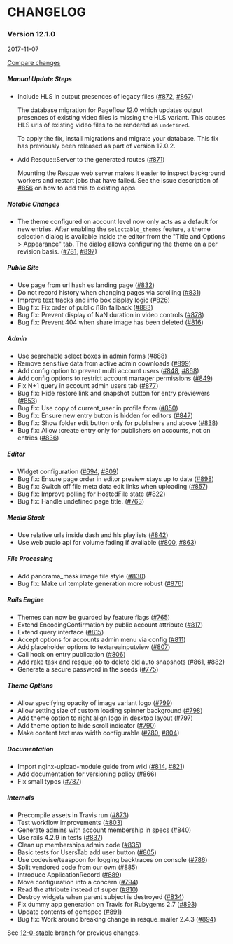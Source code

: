 # CHANGELOG

### Version 12.1.0

2017-11-07

[Compare changes](https://github.com/codevise/pageflow/compare/12-0-stable...v12.1.0)

##### Manual Update Steps

- Include HLS in output presences of legacy files
  ([#872](https://github.com/codevise/pageflow/pull/872),
   [#867](https://github.com/codevise/pageflow/pull/867))

  The database migration for Pageflow 12.0 which updates output
  presences of existing video files is missing the HLS variant. This
  causes HLS urls of existing video files to be rendered as
  `undefined`.

  To apply the fix, install migrations and migrate your database. This
  fix has previously been released as part of version 12.0.2.

- Add Resque::Server to the generated routes
  ([#871](https://github.com/codevise/pageflow/pull/871))

  Mounting the Resque web server makes it easier to inspect background
  workers and restart jobs that have failed. See the issue description
  of [#856](https://github.com/codevise/pageflow/issues/856) on how to
  add this to existing apps.

##### Notable Changes

- The theme configured on account level now only acts as a default for
  new entries. After enabling the `selectable_themes` feature, a theme
  selection dialog is available inside the editor from the "Title and
  Options > Appearance" tab. The dialog allows configuring the theme
  on a per revision basis.
  ([#781](https://github.com/codevise/pageflow/pull/781),
   [#897](https://github.com/codevise/pageflow/pull/897))

##### Public Site

- Use page from url hash es landing page
  ([#832](https://github.com/codevise/pageflow/pull/832))
- Do not record history when changing pages via scrolling
  ([#831](https://github.com/codevise/pageflow/pull/831))
- Improve text tracks and info box display logic
  ([#826](https://github.com/codevise/pageflow/pull/826))
- Bug fix: Fix order of public i18n fallback
  ([#883](https://github.com/codevise/pageflow/pull/883))
- Bug fix: Prevent display of NaN duration in video controls
  ([#878](https://github.com/codevise/pageflow/pull/878))
- Bug fix: Prevent 404 when share image has been deleted
  ([#816](https://github.com/codevise/pageflow/pull/816))

##### Admin

- Use searchable select boxes in admin forms
  ([#888](https://github.com/codevise/pageflow/pull/888))
- Remove sensitive data from active admin downloads
  ([#899](https://github.com/codevise/pageflow/pull/899))
- Add config option to prevent multi account users
  ([#848](https://github.com/codevise/pageflow/pull/848),
   [#868](https://github.com/codevise/pageflow/pull/868))
- Add config options to restrict account manager permissions
  ([#849](https://github.com/codevise/pageflow/pull/849))
- Fix N+1 query in account admin users tab
  ([#877](https://github.com/codevise/pageflow/pull/877))
- Bug fix: Hide restore link and snapshot button for entry previewers
  ([#853](https://github.com/codevise/pageflow/pull/853))
- Bug fix: Use copy of current_user in profile form
  ([#850](https://github.com/codevise/pageflow/pull/850))
- Bug fix: Ensure new entry button is hidden for editors
  ([#847](https://github.com/codevise/pageflow/pull/847))
- Bug fix: Show folder edit button only for publishers and above
  ([#838](https://github.com/codevise/pageflow/pull/838))
- Bug fix: Allow :create entry only for publishers on accounts, not on entries
  ([#836](https://github.com/codevise/pageflow/pull/836))

##### Editor

- Widget configuration
  ([#694](https://github.com/codevise/pageflow/pull/694),
   [#809](https://github.com/codevise/pageflow/pull/809))
- Bug fix: Ensure page order in editor preview stays up to date
  ([#898](https://github.com/codevise/pageflow/pull/898))
- Bug fix: Switch off file meta data edit links when uploading
  ([#857](https://github.com/codevise/pageflow/pull/857))
- Bug fix: Improve polling for HostedFile state
  ([#822](https://github.com/codevise/pageflow/pull/822))
- Bug fix: Handle undefined page title.
  ([#763](https://github.com/codevise/pageflow/pull/763))

##### Media Stack

- Use relative urls inside dash and hls playlists
  ([#842](https://github.com/codevise/pageflow/pull/842))
- Use web audio api for volume fading if available
  ([#800](https://github.com/codevise/pageflow/pull/800),
   [#863](https://github.com/codevise/pageflow/pull/863))

##### File Processing

- Add panorama_mask image file style
  ([#830](https://github.com/codevise/pageflow/pull/830))
- Bug fix: Make url template generation more robust
  ([#876](https://github.com/codevise/pageflow/pull/876))

##### Rails Engine

- Themes can now be guarded by feature flags
  ([#765](https://github.com/codevise/pageflow/pull/765))
- Extend EncodingConfirmation by public account attribute
  ([#817](https://github.com/codevise/pageflow/pull/817))
- Extend query interface
  ([#815](https://github.com/codevise/pageflow/pull/815))
- Accept options for accounts admin menu via config
  ([#811](https://github.com/codevise/pageflow/pull/811))
- Add placeholder options to textareainputview
  ([#807](https://github.com/codevise/pageflow/pull/807))
- Call hook on entry publication
  ([#806](https://github.com/codevise/pageflow/pull/806))
- Add rake task and resque job to delete old auto snapshots
  ([#861](https://github.com/codevise/pageflow/pull/861),
   [#882](https://github.com/codevise/pageflow/pull/882))
- Generate a secure password in the seeds
  ([#775](https://github.com/codevise/pageflow/pull/775))

##### Theme Options

- Allow specifying opacity of image variant logo
  ([#799](https://github.com/codevise/pageflow/pull/799))
- Allow setting size of custom loading spinner background
  ([#798](https://github.com/codevise/pageflow/pull/798))
- Add theme option to right align logo in desktop layout
  ([#797](https://github.com/codevise/pageflow/pull/797))
- Add theme option to hide scroll indicator
  ([#790](https://github.com/codevise/pageflow/pull/790))
- Make content text max width configurable
  ([#780](https://github.com/codevise/pageflow/pull/780),
   [#804](https://github.com/codevise/pageflow/pull/804))

##### Documentation

- Import nginx-upload-module guide from wiki
  ([#814](https://github.com/codevise/pageflow/pull/814),
   [#821](https://github.com/codevise/pageflow/pull/821))
- Add documentation for versioning policy
  ([#866](https://github.com/codevise/pageflow/pull/866))
- Fix small typos
  ([#787](https://github.com/codevise/pageflow/pull/787))

##### Internals

- Precompile assets in Travis run
  ([#873](https://github.com/codevise/pageflow/pull/873))
- Test workflow improvements
  ([#803](https://github.com/codevise/pageflow/pull/803))
- Generate admins with account membership in specs
  ([#840](https://github.com/codevise/pageflow/pull/840))
- Use rails 4.2.9 in tests
  ([#837](https://github.com/codevise/pageflow/pull/837))
- Clean up memberships admin code
  ([#835](https://github.com/codevise/pageflow/pull/835))
- Basic tests for UsersTab add user button
  ([#805](https://github.com/codevise/pageflow/pull/805))
- Use codevise/teaspoon for logging backtraces on console
  ([#786](https://github.com/codevise/pageflow/pull/786))
- Split vendored code from our own
  ([#885](https://github.com/codevise/pageflow/pull/885))
- Introduce ApplicationRecord
  ([#889](https://github.com/codevise/pageflow/pull/889))
- Move configuration into a concern
  ([#794](https://github.com/codevise/pageflow/pull/794))
- Read the attribute instead of super
  ([#810](https://github.com/codevise/pageflow/pull/810))
- Destroy widgets when parent subject is destroyed
  ([#834](https://github.com/codevise/pageflow/pull/834))
- Fix dummy app generation on Travis for Rubygems 2.7
  ([#893](https://github.com/codevise/pageflow/pull/893))
- Update contents of gemspec
  ([#891](https://github.com/codevise/pageflow/pull/891))
- Bug fix: Work around breaking change in resque_mailer 2.4.3
  ([#894](https://github.com/codevise/pageflow/pull/894))

See
[12-0-stable](https://github.com/codevise/pageflow/blob/12-0-stable/CHANGELOG.md)
branch for previous changes.
